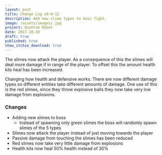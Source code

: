```yaml
---
layout: post
title: Change Log v0-0-12
description: Add new slime types to boss fight.
image: /assets/images/.jpg
project: Quantum Robot
date: 2017-10-30
draft: true
published: true
show_itchio_download: true
---
```


The slimes now attack the player. As a consequence of this the slimes will deal more damage if in range of the player. To offset this the amount health kits heal has been increased.

Changing how health and defensive works. There are now different damage types so different entities take different amounts of damage. One use of this is the red slimes, since they throw explosive balls they now take very low damage from explosions.

### Changes

* Adding new slimes to boss
    * Instead of spawning only green slimes the boss will randomly spawn slimes of the 5 types
* Slimes now attack the player instead of just moving towards the player
* Passive damage from touching the slimes has been reduced
* Red slimes now take very little damage from explosions
* Health kits now heal 50% health instead of 30%